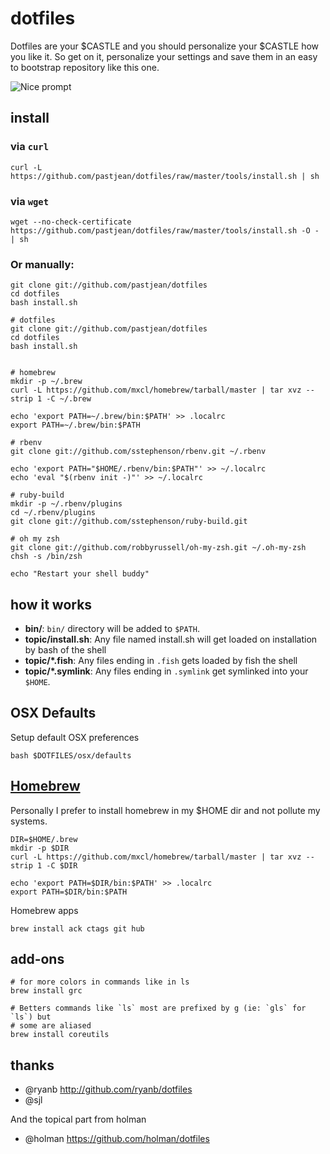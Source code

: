 dotfiles
========

Dotfiles are your $CASTLE and you should personalize your $CASTLE how you like it. So get on it, personalize your settings and save them in an easy to bootstrap repository like this one.

![Nice prompt](http://i.imgur.com/7R1GB.jpg)

install
-------

### via `curl`
    curl -L https://github.com/pastjean/dotfiles/raw/master/tools/install.sh | sh

### via `wget`
    wget --no-check-certificate https://github.com/pastjean/dotfiles/raw/master/tools/install.sh -O - | sh

### Or manually:

    git clone git://github.com/pastjean/dotfiles 
    cd dotfiles
    bash install.sh

    # dotfiles
    git clone git://github.com/pastjean/dotfiles 
    cd dotfiles
    bash install.sh


    # homebrew
    mkdir -p ~/.brew
    curl -L https://github.com/mxcl/homebrew/tarball/master | tar xvz --strip 1 -C ~/.brew

    echo 'export PATH=~/.brew/bin:$PATH' >> .localrc
    export PATH=~/.brew/bin:$PATH

    # rbenv
    git clone git://github.com/sstephenson/rbenv.git ~/.rbenv

    echo 'export PATH="$HOME/.rbenv/bin:$PATH"' >> ~/.localrc
    echo 'eval "$(rbenv init -)"' >> ~/.localrc

    # ruby-build
    mkdir -p ~/.rbenv/plugins
    cd ~/.rbenv/plugins
    git clone git://github.com/sstephenson/ruby-build.git
    
    # oh my zsh
    git clone git://github.com/robbyrussell/oh-my-zsh.git ~/.oh-my-zsh
    chsh -s /bin/zsh

    echo "Restart your shell buddy"

how it works
------------


- **bin/**: `bin/` directory will be added to `$PATH`.
- **topic/install.sh**: Any file named install.sh will get loaded on installation by bash
  of the shell
- **topic/\*.fish**: Any files ending in `.fish` gets loaded by fish the shell
- **topic/\*.symlink**: Any files ending in `.symlink` get symlinked into
  your `$HOME`. 


OSX Defaults
------------

Setup default OSX preferences

    bash $DOTFILES/osx/defaults

[Homebrew](http://mxcl.github.com/homebrew/)
--------------------------------------------

Personally I prefer to install homebrew in my $HOME dir and not pollute my systems.

    DIR=$HOME/.brew
    mkdir -p $DIR
    curl -L https://github.com/mxcl/homebrew/tarball/master | tar xvz --strip 1 -C $DIR

    echo 'export PATH=$DIR/bin:$PATH' >> .localrc
    export PATH=$DIR/bin:$PATH

Homebrew apps

    brew install ack ctags git hub


add-ons
-------

    # for more colors in commands like in ls
    brew install grc

    # Betters commands like `ls` most are prefixed by g (ie: `gls` for `ls`) but
    # some are aliased
    brew install coreutils

thanks
------
- @ryanb http://github.com/ryanb/dotfiles 
- @sjl

And the topical part from holman
- @holman https://github.com/holman/dotfiles
